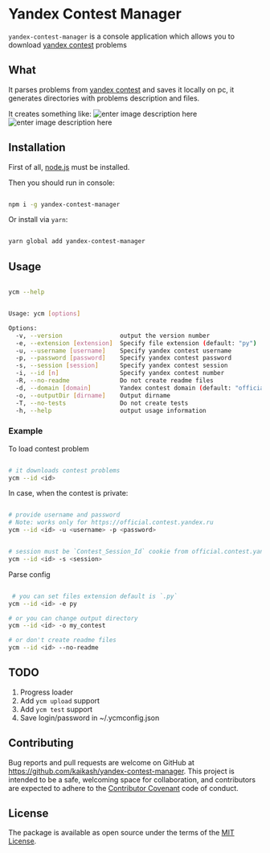 
# Yandex Contest Manager

`yandex-contest-manager` is a console application which allows you to download [yandex contest](https://official.contest.yandex.ru) problems

## What
It parses problems from [yandex contest](https://official.contest.yandex.ru) and saves it locally on pc, it generates directories with problems description and files.

It creates something like:
![enter image description here](https://pp.userapi.com/c846523/v846523223/172e8d/-NsmXXcLFXs.jpg)
![enter image description here](https://pp.userapi.com/c846523/v846523223/172e9e/qNuhsN_v5XE.jpg)

  

## Installation

  

First of all, [node.js](https://nodejs.org/en/) must be installed.

Then you should run in console:

  

```bash

npm i -g yandex-contest-manager

```
  
Or install via `yarn`:

```bash

yarn global add yandex-contest-manager

```
  

## Usage

  

```bash

ycm --help

```

```bash

Usage: ycm [options]

Options:
  -v, --version                output the version number
  -e, --extension [extension]  Specify file extension (default: "py")
  -u, --username [username]    Specify yandex contest username
  -p, --password [password]    Specify yandex contest password
  -s, --session [session]      Specify yandex contest session
  -i, --id [n]                 Specify yandex contest number
  -R, --no-readme              Do not create readme files
  -d, --domain [domain]        Yandex contest domain (default: "official.contest.yandex.ru")
  -o, --outputDir [dirname]    Output dirname
  -T, --no-tests               Do not create tests
  -h, --help                   output usage information

```
  

### Example

To load contest problem  

```bash

# it downloads contest problems
ycm --id <id> 

```

In case, when the contest is private:
```bash

# provide username and password
# Note: works only for https://official.contest.yandex.ru
ycm --id <id> -u <username> -p <password> 


# session must be `Contest_Session_Id` cookie from official.contest.yandex.ru
ycm --id <id> -s <session> 

```

Parse config
```bash

 # you can set files extension default is `.py`
ycm --id <id> -e py

# or you can change output directory
ycm --id <id> -o my_contest

# or don't create readme files
ycm --id <id> --no-readme

```

## TODO

1. Progress loader
2. Add `ycm upload` support
3. Add `ycm test` support
4. Save login/password in ~/.ycmconfig.json
  

## Contributing

  

Bug reports and pull requests are welcome on GitHub at https://github.com/kaikash/yandex-contest-manager. This project is intended to be a safe, welcoming space for collaboration, and contributors are expected to adhere to the [Contributor Covenant](http://contributor-covenant.org) code of conduct.

  
  

## License

  

The package is available as open source under the terms of the [MIT License](http://opensource.org/licenses/MIT).
